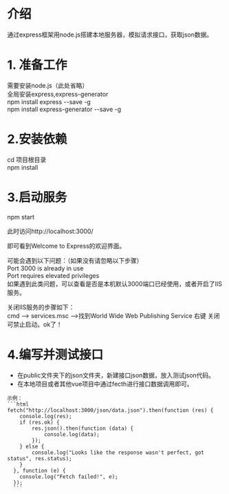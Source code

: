 # 介绍

通过express框架用node.js搭建本地服务器，模拟请求接口，获取json数据。

# 1. 准备工作

需要安装node.js（此处省略）  
全局安装express,express-generator  
npm install express --save -g  
npm install express-generator --save -g  

# 2.安装依赖

cd 项目根目录  
npm install  

# 3.启动服务

npm start  

此时访问http://localhost:3000/  

即可看到Welcome to Express的欢迎界面。  

可能会遇到以下问题：（如果没有请忽略以下步骤）  
Port 3000 is already in use  
Port requires elevated privileges  
如果遇到此类问题，可以查看是否是本机默认3000端口已经使用，或者开启了IIS服务。  

关闭IIS服务的步骤如下：  
cmd –> services.msc –>找到World Wide Web Publishing Service 右键 关闭 可禁止启动。ok了！  

# 4.编写并测试接口

   - 在public文件夹下的json文件夹，新建接口json数据，放入测试json代码。  
   - 在本地项目或者其他vue项目中通过fecth进行接口数据调用即可。  
    
    示例：  
    ```html
    fetch("http://localhost:3000/json/data.json").then(function (res) {
        console.log(res);
        if (res.ok) {
            res.json().then(function (data) {
                console.log(data);
            });
        } else {
            console.log("Looks like the response wasn't perfect, got status", res.status);
        }
      }, function (e) {
        console.log("Fetch failed!", e);
      });
      ```
